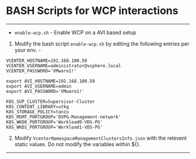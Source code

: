 # BASH Scripts for WCP interactions
---
* `enable-wcp.sh` - Enable WCP on a AVI based setup

1. Modify the bash script `enable-wcp.sh` by editing the following entries per your env. - 
```
VCENTER_HOSTNAME=192.168.100.50
VCENTER_USERNAME=administrator@vsphere.local
VCENTER_PASSWORD='VMware1!'

export AVI_HOSTNAME=192.168.100.58
export AVI_USERNAME=admin
export AVI_PASSWORD='VMware1!'

K8S_SUP_CLUSTER=Supervisor-Cluster
K8S_CONTENT_LIBRARY=utkg
K8S_STORAGE_POLICY=tanzu
K8S_MGMT_PORTGROUP='DVPG-Management-network'
K8S_WKD0_PORTGROUP='Workload0-VDS-PG'
K8S_WKD1_PORTGROUP='Workload1-VDS-PG'
```

2. Modify `VcenterNamespaceManagementClustersInfo.json` with the relevent static values. Do not modify the variables within ${}. 
---
